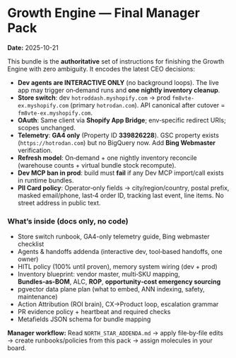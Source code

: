 # Growth Engine — Final Manager Pack
**Date:** 2025-10-21

This bundle is the **authoritative** set of instructions for finishing the Growth Engine with zero ambiguity.
It encodes the latest CEO decisions:

- **Dev agents are INTERACTIVE ONLY** (no background loops). The live app may trigger on‑demand runs and **one nightly inventory cleanup**.
- **Store switch**: dev `hotroddash.myshopify.com` → prod `fm8vte-ex.myshopify.com` (primary `hotrodan.com`). API canonical after cutover = `fm8vte-ex.myshopify.com`.
- **OAuth**: Same client via **Shopify App Bridge**; env‑specific redirect URIs; scopes unchanged.
- **Telemetry**: **GA4 only** (Property ID **339826228**). GSC property exists (`https://hotrodan.com`) but no BigQuery now. Add **Bing Webmaster** verification.
- **Refresh model**: On‑demand + one nightly inventory reconcile (warehouse counts + virtual bundle stock recompute).
- **Dev MCP ban in prod**: build must **fail** if any Dev MCP import/call exists in runtime bundles.
- **PII Card policy**: Operator‑only fields → city/region/country, postal prefix, masked email/phone, last‑4 order ID, tracking last event, line items. No street address in public text.

### What’s inside (docs only, no code)
- Store switch runbook, GA4-only telemetry guide, Bing webmaster checklist
- Agents & handoffs addenda (interactive dev, tool‑based handoffs, one owner)
- HITL policy (100% until proven), memory system wiring (dev + prod)
- Inventory blueprint: vendor master, multi‑SKU mapping, **Bundles‑as‑BOM**, ALC, **ROP**, **opportunity‑cost emergency sourcing**
- pgvector data plane plan (what to embed, ANN indexing, safety, maintenance)
- Action Attribution (ROI brain), CX→Product loop, escalation grammar
- PR evidence policy + heartbeat and required checks
- Metafields JSON schema for bundle mapping

**Manager workflow:** Read `NORTH_STAR_ADDENDA.md` → apply file‑by‑file edits →
create runbooks/policies from this pack → assign molecules in your board.
